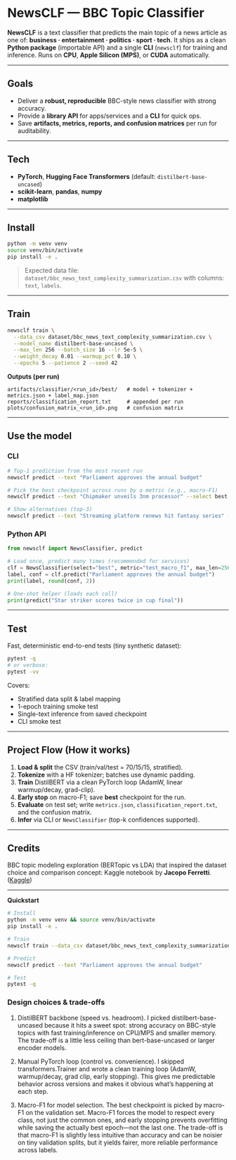 # NewsCLF — BBC Topic Classifier 

**NewsCLF** is a  text classifier that predicts the main topic of a news article as one of: **business · entertainment · politics · sport · tech**.
It ships as a clean **Python package** (importable API) and a single **CLI** (`newsclf`) for training and inference. Runs on **CPU**, **Apple Silicon (MPS)**, or **CUDA** automatically.

---

## Goals

* Deliver a **robust, reproducible** BBC-style news classifier with strong accuracy.
* Provide a **library API** for apps/services and a **CLI** for quick ops.
* Save **artifacts, metrics, reports, and confusion matrices** per run for auditability.

---

## Tech

* **PyTorch**, **Hugging Face Transformers** (default: `distilbert-base-uncased`)
* **scikit-learn**, **pandas**, **numpy**
* **matplotlib** 

---

## Install

```bash
python -m venv venv
source venv/bin/activate
pip install -e .
```

> Expected data file: `dataset/bbc_news_text_complexity_summarization.csv` with columns: `text`, `labels`.

---

## Train

```bash
newsclf train \
  --data_csv dataset/bbc_news_text_complexity_summarization.csv \
  --model_name distilbert-base-uncased \
  --max_len 256 --batch_size 16 --lr 5e-5 \
  --weight_decay 0.01 --warmup_pct 0.10 \
  --epochs 5 --patience 2 --seed 42
```

**Outputs (per run)**

```
artifacts/classifier/<run_id>/best/   # model + tokenizer + metrics.json + label_map.json
reports/classification_report.txt     # appended per run
plots/confusion_matrix_<run_id>.png   # confusion matrix
```

---

## Use the model

### CLI

```bash
# Top-1 prediction from the most recent run
newsclf predict --text "Parliament approves the annual budget"

# Pick the best checkpoint across runs by a metric (e.g., macro-F1)
newsclf predict --text "Chipmaker unveils 3nm processor" --select best --metric test_macro_f1

# Show alternatives (top-3)
newsclf predict --text "Streaming platform renews hit fantasy series" --topk 3
```

### Python API

```python
from newsclf import NewsClassifier, predict

# Load once, predict many times (recommended for services)
clf = NewsClassifier(select="best", metric="test_macro_f1", max_len=256)
label, conf = clf.predict("Parliament approves the annual budget")
print(label, round(conf, 2))

# One-shot helper (loads each call)
print(predict("Star striker scores twice in cup final"))
```

---

## Test

Fast, deterministic end-to-end tests (tiny synthetic dataset):

```bash
pytest -q
# or verbose:
pytest -vv
```

Covers:

* Stratified data split & label mapping
* 1-epoch training smoke test
* Single-text inference from saved checkpoint
* CLI smoke test

---

## Project Flow (How it works)

1. **Load & split** the CSV (train/val/test = 70/15/15, stratified).
2. **Tokenize** with a HF tokenizer; batches use dynamic padding.
3. **Train** DistilBERT via a clean PyTorch loop (AdamW, linear warmup/decay, grad-clip).
4. **Early stop** on macro-F1; save **best** checkpoint for the run.
5. **Evaluate** on test set; write `metrics.json`, `classification_report.txt`, and the confusion matrix.
6. **Infer** via CLI or `NewsClassifier` (top-k confidences supported).

---

## Credits

BBC topic modeling exploration (BERTopic vs LDA) that inspired the dataset choice and comparison concept: Kaggle notebook by **Jacopo Ferretti**. ([Kaggle][1])

---

**Quickstart**

```bash
# Install
python -m venv venv && source venv/bin/activate
pip install -e .

# Train
newsclf train --data_csv dataset/bbc_news_text_complexity_summarization.csv --epochs 5

# Predict
newsclf predict --text "Parliament approves the annual budget"

# Test
pytest -q
```

[1]: https://www.kaggle.com/code/jacopoferretti/bbc-news-topic-modeling-with-bertopic-lda?utm_source=chatgpt.com "BBC News Topic Modeling with BERTopic & LDA"




### Design choices & trade-offs

1) DistilBERT backbone (speed vs. headroom). I picked distilbert-base-uncased because it hits a sweet spot: strong accuracy on BBC-style topics with fast training/inference on CPU/MPS and smaller memory. The trade-off is a little less ceiling than bert-base-uncased or larger encoder models.

2) Manual PyTorch loop (control vs. convenience). I skipped transformers.Trainer and wrote a clean training loop (AdamW, warmup/decay, grad clip, early stopping). This gives me predictable behavior across versions and makes it obvious what’s happening at each step. 

3) Macro-F1 for model selection. The best checkpoint is picked by macro-F1 on the validation set. Macro-F1 forces the model to respect every class, not just the common ones, and early stopping prevents overfitting while saving the actually best epoch—not the last one. The trade-off is that macro-F1 is slightly less intuitive than accuracy and can be noisier on tiny validation splits, but it yields fairer, more reliable performance across labels.

